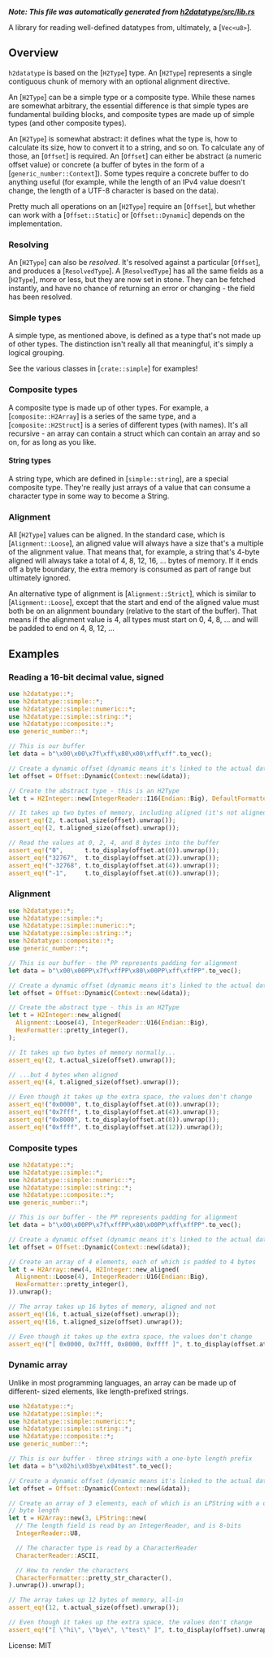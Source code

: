 ***Note: This file was automatically generated from [h2datatype/src/lib.rs](/h2datatype/src/lib.rs)***

A library for reading well-defined datatypes from, ultimately, a [`Vec<u8>`].

## Overview

`h2datatype` is based on the [`H2Type`] type. An [`H2Type`] represents a
single contiguous chunk of memory with an optional alignment directive.

An [`H2Type`] can be a simple type or a composite type. While these names
are somewhat arbitrary, the essential difference is that simple types are
fundamental building blocks, and composite types are made up of simple types
(and other composite types).

An [`H2Type`] is somewhat abstract: it defines what the type is, how to
calculate its size, how to convert it to a string, and so on. To calculate
any of those, an [`Offset`] is required. An [`Offset`] can either be
abstract (a numeric offset value) or concrete (a buffer of bytes in the form
of a [`generic_number::Context`]). Some types require a concrete
buffer to do anything useful (for example, while the length of an IPv4 value
doesn't change, the length of a UTF-8 character is based on the data).

Pretty much all operations on an [`H2Type`] require an [`Offset`], but
whether can work with a [`Offset::Static`] or [`Offset::Dynamic`] depends on
the implementation.

### Resolving

An [`H2Type`] can also be *resolved*. It's resolved against a particular
[`Offset`], and produces a [`ResolvedType`]. A [`ResolvedType`] has all the
same fields as a [`H2Type`], more or less, but they are now set in stone.
They can be fetched instantly, and have no chance of returning an error or
changing - the field has been resolved.

### Simple types

A simple type, as mentioned above, is defined as a type that's not made up
of other types. The distinction isn't really all that meaningful, it's
simply a logical grouping.

See the various classes in [`crate::simple`] for examples!

### Composite types

A composite type is made up of other types. For example, a
[`composite::H2Array`] is a series of the same type, and a
[`composite::H2Struct`] is a series of different types (with names). It's
all recursive - an array can contain a struct which can contain an array and
so on, for as long as you like.

#### String types

A string type, which are defined in [`simple::string`], are a special
composite type. They're really just arrays of a value that can consume a
character type in some way to become a String.

### Alignment

All [`H2Type`] values can be aligned. In the standard case, which is
[`Alignment::Loose`], an aligned value will always have a size that's a
multiple of the alignment value. That means that, for example, a string
that's 4-byte aligned will always take a total of 4, 8, 12, 16, ... bytes of
memory. If it ends off a byte boundary, the extra memory is consumed as part
of range but ultimately ignored.

An alternative type of alignment is [`Alignment::Strict`], which is similar
to [`Alignment::Loose`], except that the start and end of the aligned value
must both be on an alignment boundary (relative to the start of the buffer).
That means if the alignment value is 4, all types must start on 0, 4, 8, ...
and will be padded to end on 4, 8, 12, ...

## Examples

### Reading a 16-bit decimal value, signed

```rust
use h2datatype::*;
use h2datatype::simple::*;
use h2datatype::simple::numeric::*;
use h2datatype::simple::string::*;
use h2datatype::composite::*;
use generic_number::*;

// This is our buffer
let data = b"\x00\x00\x7f\xff\x80\x00\xff\xff".to_vec();

// Create a dynamic offset (dynamic means it's linked to the actual data)
let offset = Offset::Dynamic(Context::new(&data));

// Create the abstract type - this is an H2Type
let t = H2Integer::new(IntegerReader::I16(Endian::Big), DefaultFormatter::new_integer());

// It takes up two bytes of memory, including aligned (it's not aligned)
assert_eq!(2, t.actual_size(offset).unwrap());
assert_eq!(2, t.aligned_size(offset).unwrap());

// Read the values at 0, 2, 4, and 8 bytes into the buffer
assert_eq!("0",      t.to_display(offset.at(0)).unwrap());
assert_eq!("32767",  t.to_display(offset.at(2)).unwrap());
assert_eq!("-32768", t.to_display(offset.at(4)).unwrap());
assert_eq!("-1",     t.to_display(offset.at(6)).unwrap());
```

### Alignment

```rust
use h2datatype::*;
use h2datatype::simple::*;
use h2datatype::simple::numeric::*;
use h2datatype::simple::string::*;
use h2datatype::composite::*;
use generic_number::*;

// This is our buffer - the PP represents padding for alignment
let data = b"\x00\x00PP\x7f\xffPP\x80\x00PP\xff\xffPP".to_vec();

// Create a dynamic offset (dynamic means it's linked to the actual data)
let offset = Offset::Dynamic(Context::new(&data));

// Create the abstract type - this is an H2Type
let t = H2Integer::new_aligned(
  Alignment::Loose(4), IntegerReader::U16(Endian::Big),
  HexFormatter::pretty_integer(),
);

// It takes up two bytes of memory normally...
assert_eq!(2, t.actual_size(offset).unwrap());

// ...but 4 bytes when aligned
assert_eq!(4, t.aligned_size(offset).unwrap());

// Even though it takes up the extra space, the values don't change
assert_eq!("0x0000", t.to_display(offset.at(0)).unwrap());
assert_eq!("0x7fff", t.to_display(offset.at(4)).unwrap());
assert_eq!("0x8000", t.to_display(offset.at(8)).unwrap());
assert_eq!("0xffff", t.to_display(offset.at(12)).unwrap());
```

### Composite types

```rust
use h2datatype::*;
use h2datatype::simple::*;
use h2datatype::simple::numeric::*;
use h2datatype::simple::string::*;
use h2datatype::composite::*;
use generic_number::*;

// This is our buffer - the PP represents padding for alignment
let data = b"\x00\x00PP\x7f\xffPP\x80\x00PP\xff\xffPP".to_vec();

// Create a dynamic offset (dynamic means it's linked to the actual data)
let offset = Offset::Dynamic(Context::new(&data));

// Create an array of 4 elements, each of which is padded to 4 bytes
let t = H2Array::new(4, H2Integer::new_aligned(
  Alignment::Loose(4), IntegerReader::U16(Endian::Big),
  HexFormatter::pretty_integer(),
)).unwrap();

// The array takes up 16 bytes of memory, aligned and not
assert_eq!(16, t.actual_size(offset).unwrap());
assert_eq!(16, t.aligned_size(offset).unwrap());

// Even though it takes up the extra space, the values don't change
assert_eq!("[ 0x0000, 0x7fff, 0x8000, 0xffff ]", t.to_display(offset.at(0)).unwrap());
```

### Dynamic array

Unlike in most programming languages, an array can be made up of different-
sized elements, like length-prefixed strings.

```rust
use h2datatype::*;
use h2datatype::simple::*;
use h2datatype::simple::numeric::*;
use h2datatype::simple::string::*;
use h2datatype::composite::*;
use generic_number::*;

// This is our buffer - three strings with a one-byte length prefix
let data = b"\x02hi\x03bye\x04test".to_vec();

// Create a dynamic offset (dynamic means it's linked to the actual data)
let offset = Offset::Dynamic(Context::new(&data));

// Create an array of 3 elements, each of which is an LPString with a one-
// byte length
let t = H2Array::new(3, LPString::new(
  // The length field is read by an IntegerReader, and is 8-bits
  IntegerReader::U8,

  // The character type is read by a CharacterReader
  CharacterReader::ASCII,

  // How to render the characters
  CharacterFormatter::pretty_str_character(),
).unwrap()).unwrap();

// The array takes up 12 bytes of memory, all-in
assert_eq!(12, t.actual_size(offset).unwrap());

// Even though it takes up the extra space, the values don't change
assert_eq!("[ \"hi\", \"bye\", \"test\" ]", t.to_display(offset).unwrap());
```

License: MIT
